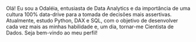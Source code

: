 Olá! Eu sou a Odaléia, entusiasta de Data Analytics e da importância de uma cultura 100% data-drive para a tomada de decisões mais assertivas. 
Atualmente, estudo Python, DAX e SQL, com o objetivo de desenvolver cada vez mais as minhas habilidade e, um dia, tornar-me Cientista de Dados.
Seja bem-vindo ao meu perfil!
